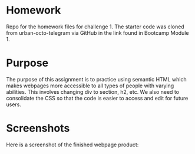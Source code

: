 # Homework

Repo for the homework files for challenge 1. The starter code was cloned from urban-octo-telegram via GitHub in the link found in Bootcamp Module 1.

# Purpose

The purpose of this assignment is to practice using semantic HTML which makes webpages more accessible to all types of people with varying abilities. This involves changing div to section, h2, etc. We also need to consolidate the CSS so that the code is easier to access and edit for future users.

# Screenshots

Here is a screenshot of the finished webpage product:
